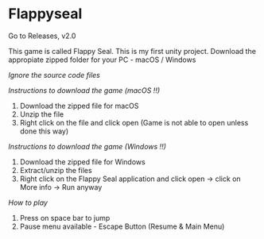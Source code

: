 # Flappyseal

Go to Releases, v2.0

This game is called Flappy Seal. 
This is my first unity project. 
Download the appropiate zipped folder for your PC - macOS / Windows

*Ignore the source code files*

*Instructions to download the game (macOS !!)* 
1. Download the zipped file for macOS
2. Unzip the file
3. Right click on the file and click open (Game is not able to open unless done this way)

*Instructions to download the game (Windows !!)*
1. Download the zipped file for Windows
2. Extract/unzip the files
3. Right click on the Flappy Seal application and click open -> click on More info -> Run anyway

*How to play* 
1. Press on space bar to jump
2. Pause menu available - Escape Button (Resume & Main Menu)
